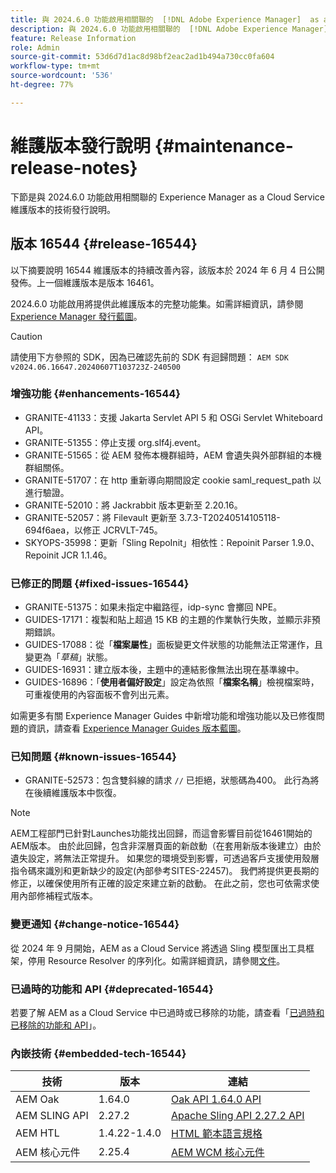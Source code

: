 ```yaml
---
title: 與 2024.6.0 功能啟用相關聯的  [!DNL Adobe Experience Manager]  as a Cloud Service 維護版本發行說明。
description: 與 2024.6.0 功能啟用相關聯的  [!DNL Adobe Experience Manager]  as a Cloud Service 維護版本發行說明。
feature: Release Information
role: Admin
source-git-commit: 53d6d7d1ac8d98bf2eac2ad1b494a730cc0fa604
workflow-type: tm+mt
source-wordcount: '536'
ht-degree: 77%

---
```


# 維護版本發行說明 {#maintenance-release-notes}

下節是與 2024.6.0 功能啟用相關聯的 Experience Manager as a Cloud Service 維護版本的技術發行說明。

## 版本 16544 {#release-16544}

以下摘要說明 16544 維護版本的持續改善內容，該版本於 2024 年 6 月 4 日公開發佈。上一個維護版本是版本 16461。

2024.6.0 功能啟用將提供此維護版本的完整功能集。如需詳細資訊，請參閱 [Experience Manager 發行藍圖](https://experienceleague.adobe.com/tw/docs/experience-manager-release-information/aem-release-updates/update-releases-roadmap)。

>[!CAUTION]
>
>請使用下方參照的 SDK，因為已確認先前的 SDK 有迴歸問題：
>`AEM SDK v2024.06.16647.20240607T103723Z-240500`

### 增強功能 {#enhancements-16544}

* GRANITE-41133：支援 Jakarta Servlet API 5 和 OSGi Servlet Whiteboard API。
* GRANITE-51355：停止支援 org.slf4j.event。
* GRANITE-51565：從 AEM 發佈本機群組時，AEM 會遺失與外部群組的本機群組關係。
* GRANITE-51707：在 http 重新導向期間設定 cookie saml_request_path 以進行驗證。
* GRANITE-52010：將 Jackrabbit 版本更新至 2.20.16。
* GRANITE-52057：將 Filevault 更新至 3.7.3-T20240514105118-694f6aea，以修正 JCRVLT-745。
* SKYOPS-35998：更新「Sling RepoInit」相依性：Repoinit Parser 1.9.0、Repoinit JCR 1.1.46。

### 已修正的問題 {#fixed-issues-16544}

* GRANITE-51375：如果未指定中繼路徑，idp-sync 會擲回 NPE。
* GUIDES-17171：複製和貼上超過 15 KB 的主題的作業執行失敗，並顯示非預期錯誤。
* GUIDES-17088：從「**檔案屬性**」面板變更文件狀態的功能無法正常運作，且變更為「*草稿*」狀態。
* GUIDES-16931：建立版本後，主題中的連結影像無法出現在基準線中。
* GUIDES-16896：「**使用者偏好設定**」設定為依照「**檔案名稱**」檢視檔案時，可重複使用的內容面板不會列出元素。

如需更多有關 Experience Manager Guides 中新增功能和增強功能以及已修復問題的資訊，請查看 [Experience Manager Guides 版本藍圖](https://experienceleague.adobe.com/tw/docs/experience-manager-guides/using/release-info/aem-guides-releases-roadmap)。

### 已知問題 {#known-issues-16544}

* GRANITE-52573：包含雙斜線的請求 `//` 已拒絕，狀態碼為400。 此行為將在後續維護版本中恢復。

>[!NOTE]
> AEM工程部門已針對Launches功能找出回歸，而這會影響目前從16461開始的AEM版本。 由於此回歸，包含非深層頁面的新啟動（在套用新版本後建立）由於遺失設定，將無法正常提升。
> 如果您的環境受到影響，可透過客戶支援使用殼層指令碼來識別和更新缺少的設定(內部參考SITES-22457)。
> 我們將提供更長期的修正，以確保使用所有正確的設定來建立新的啟動。 在此之前，您也可依需求使用內部修補程式版本。

### 變更通知 {#change-notice-16544}

從 2024 年 9 月開始，AEM as a Cloud Service 將透過 Sling 模型匯出工具框架，停用 Resource Resolver 的序列化。如需詳細資訊，請參閱[文件](/help/implementing/developing/hybrid/disallow-the-serialization-of-resourceresolvers-via-sling-model-exporter.md)。

### 已過時的功能和 API {#deprecated-16544}

若要了解 AEM as a Cloud Service 中已過時或已移除的功能，請查看「[已過時和已移除的功能和 API](/help/release-notes/deprecated-removed-features.md)」。

### 內嵌技術 {#embedded-tech-16544}

| 技術 | 版本 | 連結 |
|---|---|---|
| AEM Oak | 1.64.0 | [Oak API 1.64.0 API](https://www.javadoc.io/doc/org.apache.jackrabbit/oak-api/1.64.0/index.html) |
| AEM SLING API | 2.27.2 | [Apache Sling API 2.27.2 API](https://www.javadoc.io/doc/org.apache.sling/org.apache.sling.api/latest/index.html) |
| AEM HTL | 1.4.22-1.4.0 | [HTML 範本語言規格](https://github.com/adobe/htl-spec) |
| AEM 核心元件 | 2.25.4 | [AEM WCM 核心元件](https://github.com/adobe/aem-core-wcm-components) |
